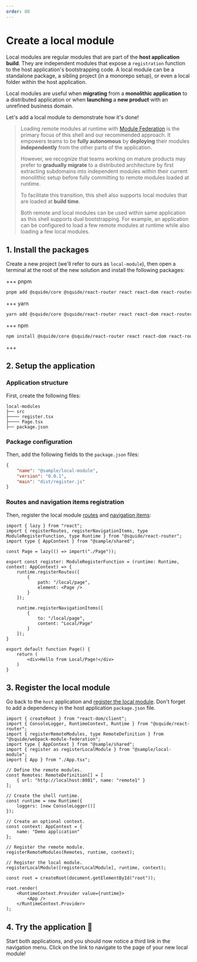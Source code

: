 ```yaml
---
order: 80
---
```


# Create a local module

Local modules are regular modules that are part of the **host application build**. They are independent modules that expose a `registration` function to the host application's bootstrapping code. A local module can be a standalone package, a sibling project (in a monorepo setup), or even a local folder within the host application.

Local modules are useful when **migrating** from a **monolithic application** to a distributed application or when **launching** a **new product** with an unrefined business domain.

Let's add a local module to demonstrate how it's done!

> Loading remote modules at runtime with [Module Federation](https://webpack.js.org/concepts/module-federation/) is the primary focus of this shell and our recommended approach. It empowers teams to be **fully autonomous** by **deploying** their modules **independently** from the other parts of the application.
>
> However, we recognize that teams working on mature products may prefer to **gradually migrate** to a distributed architecture by first extracting subdomains into independent modules within their current monolithic setup before fully committing to remote modules loaded at runtime.
>
> To facilitate this transition, this shell also supports local modules that are loaded at **build time**.
>
> Both remote and local modules can be used within same application as this shell supports dual bootstrapping. For example, an application can be configured to load a few remote modules at runtime while also loading a few local modules.

## 1. Install the packages

Create a new project (we'll refer to ours as `local-module`), then open a terminal at the root of the new solution and install the following packages:

+++ pnpm
```bash
pnpm add @squide/core @squide/react-router react react-dom react-router-dom
```
+++ yarn
```bash
yarn add @squide/core @squide/react-router react react-dom react-router-dom
```
+++ npm
```bash
npm install @squide/core @squide/react-router react react-dom react-router-dom
```
+++

## 2. Setup the application

### Application structure

First, create the following files:

```
local-modules
├── src
├──── register.tsx
├──── Page.tsx
├── package.json
```

### Package configuration

Then, add the following fields to the `package.json` files:

```json !#2,4 local-module/package.json
{
    "name": "@sample/local-module",
    "version": "0.0.1",
    "main": "dist/register.js"
}
```

### Routes and navigation items registration

Then, register the local module [routes](/reference/runtime/runtime-class.md#register-routes) and [navigation items](/reference/runtime/runtime-class.md#register-navigation-items):

```tsx !#8-13,15-20 local-module/src/register.tsx
import { lazy } from "react";
import { registerRoutes, registerNavigationItems, type ModuleRegisterFunction, type Runtime } from "@squide/react-router";
import type { AppContext } from "@sample/shared";

const Page = lazy(() => import("./Page"));

export const register: ModuleRegisterFunction = (runtime: Runtime, context: AppContext) => {
    runtime.registerRoutes([
        {
            path: "/local/page",
            element: <Page />
        }
    ]);

    runtime.registerNavigationItems([
        {
            to: "/local/page",
            content: "Local/Page"
        }
    ]);
}
```

```tsx local-module/src/Page.tsx
export default function Page() {
    return (
        <div>Hello from Local/Page!</div>
    )
}
```

## 3. Register the local module

Go back to the `host` application and [register the local module](/reference/registration/registerLocalModules.md). Don't forget to add a dependency in the host application `package.json` file.

```tsx !#5,27 host/src/bootstrap.tsx
import { createRoot } from "react-dom/client";
import { ConsoleLogger, RuntimeContext, Runtime } from "@squide/react-router";
import { registerRemoteModules, type RemoteDefinition } from "@squide/webpack-module-federation";
import type { AppContext } from "@sample/shared";
import { register as registerLocalModule } from "@sample/local-module";
import { App } from "./App.tsx";

// Define the remote modules.
const Remotes: RemoteDefinition[] = [
    { url: "http://localhost:8081", name: "remote1" }
];

// Create the shell runtime.
const runtime = new Runtime({
    loggers: [new ConsoleLogger()]
});

// Create an optional context.
const context: AppContext = {
    name: "Demo application"
};

// Register the remote module.
registerRemoteModules(Remotes, runtime, context);

// Register the local module.
registerLocalModule([registerLocalModule], runtime, context);

const root = createRoot(document.getElementById("root"));

root.render(
    <RuntimeContext.Provider value={runtime}>
        <App />
    </RuntimeContext.Provider>
);
```

## 4. Try the application :rocket:

Start both applications, and you should now notice a third link in the navigation menu. Click on the link to navigate to the page of your new local module!
